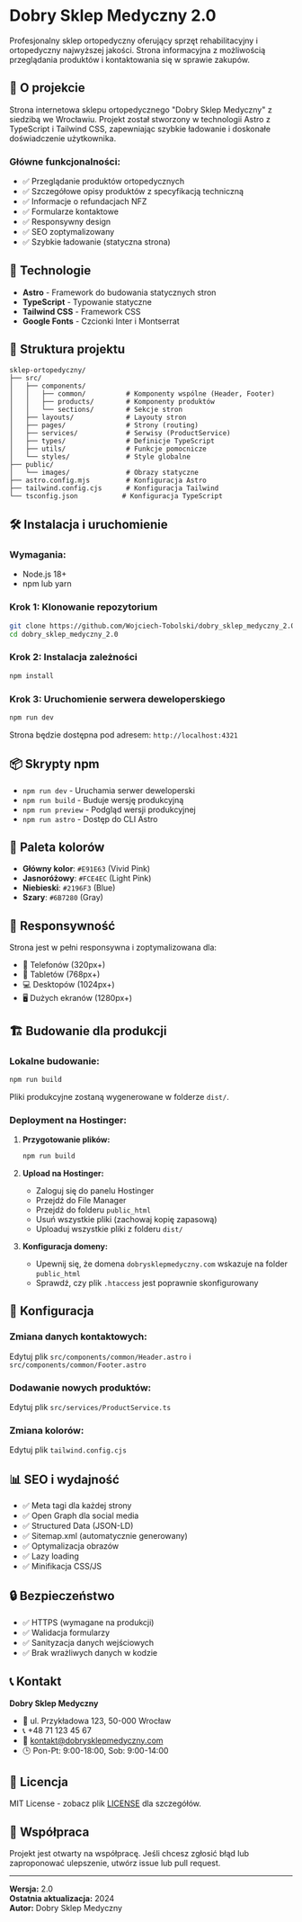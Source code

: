# Dobry Sklep Medyczny 2.0

Profesjonalny sklep ortopedyczny oferujący sprzęt rehabilitacyjny i ortopedyczny najwyższej jakości. Strona informacyjna z możliwością przeglądania produktów i kontaktowania się w sprawie zakupów.

## 🏥 O projekcie

Strona internetowa sklepu ortopedycznego "Dobry Sklep Medyczny" z siedzibą we Wrocławiu. Projekt został stworzony w technologii Astro z TypeScript i Tailwind CSS, zapewniając szybkie ładowanie i doskonałe doświadczenie użytkownika.

### Główne funkcjonalności:

- ✅ Przeglądanie produktów ortopedycznych
- ✅ Szczegółowe opisy produktów z specyfikacją techniczną
- ✅ Informacje o refundacjach NFZ
- ✅ Formularze kontaktowe
- ✅ Responsywny design
- ✅ SEO zoptymalizowany
- ✅ Szybkie ładowanie (statyczna strona)

## 🚀 Technologie

- **Astro** - Framework do budowania statycznych stron
- **TypeScript** - Typowanie statyczne
- **Tailwind CSS** - Framework CSS
- **Google Fonts** - Czcionki Inter i Montserrat

## 📁 Struktura projektu

```
sklep-ortopedyczny/
├── src/
│   ├── components/
│   │   ├── common/          # Komponenty wspólne (Header, Footer)
│   │   ├── products/        # Komponenty produktów
│   │   └── sections/        # Sekcje stron
│   ├── layouts/             # Layouty stron
│   ├── pages/               # Strony (routing)
│   ├── services/            # Serwisy (ProductService)
│   ├── types/               # Definicje TypeScript
│   ├── utils/               # Funkcje pomocnicze
│   └── styles/              # Style globalne
├── public/
│   └── images/              # Obrazy statyczne
├── astro.config.mjs         # Konfiguracja Astro
├── tailwind.config.cjs      # Konfiguracja Tailwind
└── tsconfig.json           # Konfiguracja TypeScript
```

## 🛠️ Instalacja i uruchomienie

### Wymagania:

- Node.js 18+
- npm lub yarn

### Krok 1: Klonowanie repozytorium

```bash
git clone https://github.com/Wojciech-Tobolski/dobry_sklep_medyczny_2.0.git
cd dobry_sklep_medyczny_2.0
```

### Krok 2: Instalacja zależności

```bash
npm install
```

### Krok 3: Uruchomienie serwera deweloperskiego

```bash
npm run dev
```

Strona będzie dostępna pod adresem: `http://localhost:4321`

## 📦 Skrypty npm

- `npm run dev` - Uruchamia serwer deweloperski
- `npm run build` - Buduje wersję produkcyjną
- `npm run preview` - Podgląd wersji produkcyjnej
- `npm run astro` - Dostęp do CLI Astro

## 🎨 Paleta kolorów

- **Główny kolor**: `#E91E63` (Vivid Pink)
- **Jasnoróżowy**: `#FCE4EC` (Light Pink)
- **Niebieski**: `#2196F3` (Blue)
- **Szary**: `#6B7280` (Gray)

## 📱 Responsywność

Strona jest w pełni responsywna i zoptymalizowana dla:

- 📱 Telefonów (320px+)
- 📱 Tabletów (768px+)
- 💻 Desktopów (1024px+)
- 🖥️ Dużych ekranów (1280px+)

## 🏗️ Budowanie dla produkcji

### Lokalne budowanie:

```bash
npm run build
```

Pliki produkcyjne zostaną wygenerowane w folderze `dist/`.

### Deployment na Hostinger:

1. **Przygotowanie plików:**

   ```bash
   npm run build
   ```

2. **Upload na Hostinger:**

   - Zaloguj się do panelu Hostinger
   - Przejdź do File Manager
   - Przejdź do folderu `public_html`
   - Usuń wszystkie pliki (zachowaj kopię zapasową)
   - Uploaduj wszystkie pliki z folderu `dist/`

3. **Konfiguracja domeny:**
   - Upewnij się, że domena `dobrysklepmedyczny.com` wskazuje na folder `public_html`
   - Sprawdź, czy plik `.htaccess` jest poprawnie skonfigurowany

## 🔧 Konfiguracja

### Zmiana danych kontaktowych:

Edytuj plik `src/components/common/Header.astro` i `src/components/common/Footer.astro`

### Dodawanie nowych produktów:

Edytuj plik `src/services/ProductService.ts`

### Zmiana kolorów:

Edytuj plik `tailwind.config.cjs`

## 📊 SEO i wydajność

- ✅ Meta tagi dla każdej strony
- ✅ Open Graph dla social media
- ✅ Structured Data (JSON-LD)
- ✅ Sitemap.xml (automatycznie generowany)
- ✅ Optymalizacja obrazów
- ✅ Lazy loading
- ✅ Minifikacja CSS/JS

## 🔒 Bezpieczeństwo

- ✅ HTTPS (wymagane na produkcji)
- ✅ Walidacja formularzy
- ✅ Sanityzacja danych wejściowych
- ✅ Brak wrażliwych danych w kodzie

## 📞 Kontakt

**Dobry Sklep Medyczny**

- 📍 ul. Przykładowa 123, 50-000 Wrocław
- 📞 +48 71 123 45 67
- 📧 kontakt@dobrysklepmedyczny.com
- 🕒 Pon-Pt: 9:00-18:00, Sob: 9:00-14:00

## 📄 Licencja

MIT License - zobacz plik [LICENSE](LICENSE) dla szczegółów.

## 🤝 Współpraca

Projekt jest otwarty na współpracę. Jeśli chcesz zgłosić błąd lub zaproponować ulepszenie, utwórz issue lub pull request.

---

**Wersja:** 2.0  
**Ostatnia aktualizacja:** 2024  
**Autor:** Dobry Sklep Medyczny
